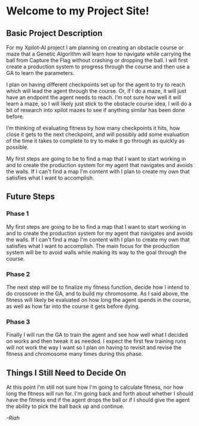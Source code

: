 # Welcome to my Project Site!

## Basic Project Description
For my Xpilot-AI project I am planning on creating an obstacle course or maze that a Genetic Algorithm will learn how to navigate while carrying the ball from Capture the Flag without crashing or dropping the ball. I will first create a production system to progress through the course and then use a GA to learn the parameters. 

I plan on having different checkpoints set up for the agent to try to reach which will lead the agent through the course. Or, if I do a maze, it will just have an endpoint the agent needs to reach. I’m not sure how well it will learn a maze, so I will likely just stick to the obstacle course idea, I will do a bit of research into xpilot mazes to see if anything similar has been done before. 

I’m thinking of evaluating fitness by how many checkpoints it hits, how close it gets to the next checkpoint, and will possibly add some evaluation of the time it takes to complete to try to make it go through as quickly as possible.

My first steps are going to be to find a map that I want to start working in and to create the production system for my agent that navigates and avoids the walls. If I can't find a map I'm content with I plan to create my own that satisfies what I want to accomplish. 

## Future Steps

### Phase 1
My first steps are going to be to find a map that I want to start working in and to create the production system for my agent that navigates and avoids the walls. If I can't find a map I'm content with I plan to create my own that satisfies what I want to accomplish. The main focus for the production system will be to avoid walls while making its way to the goal through the course.

### Phase 2
The next step will be to finalize my fitness function, decide how I intend to do crossover in the GA, and to build my chromosome. As I said above, the fitness will likely be evaluated on how long the agent spends in the course, as well as how far into the course it gets before dying. 

### Phase 3
Finally I will run the GA to train the agent and see how well what I decided on works and then tweak it as needed. I expect the first few training runs will not work the way I want so I plan on having to revisit and revise the fitness and chromosome many times during this phase. 

## Things I Still Need to Decide On
At this point I'm still not sure how I'm going to calculate fitness, nor how long the fitness will run for. I'm going back and forth about whether I should have the fitness end if the agent drops the ball or if I should give the agent the ability to pick the ball back up and continue.




*-Riah*
